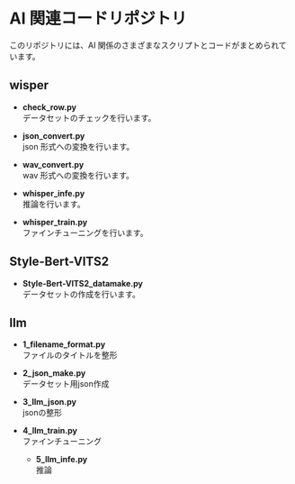 # AI 関連コードリポジトリ

このリポジトリには、AI 関係のさまざまなスクリプトとコードがまとめられています。

## wisper

- **check_row.py**  
  データセットのチェックを行います。

- **json_convert.py**  
  json 形式への変換を行います。

- **wav_convert.py**  
  wav 形式への変換を行います。

- **whisper_infe.py**  
  推論を行います。

- **whisper_train.py**  
  ファインチューニングを行います。

## Style-Bert-VITS2

- **Style-Bert-VITS2_datamake.py**  
  データセットの作成を行います。

## llm

- **1_filename_format.py**  
  ファイルのタイトルを整形

- **2_json_make.py**  
  データセット用json作成

- **3_llm_json.py**  
  jsonの整形

- **4_llm_train.py**  
  ファインチューニング

  - **5_llm_infe.py**  
  推論
